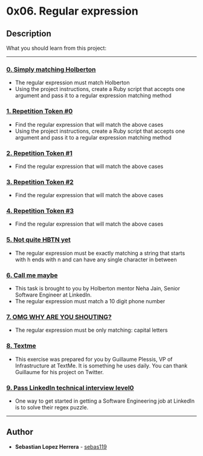 # 0x06. Regular expression

## Description
What you should learn from this project:

---

### [0. Simply matching Holberton](./0-simply_match_holberton.rb)
* The regular expression must match Holberton
* Using the project instructions, create a Ruby script that accepts one argument and pass it to a regular expression matching method


### [1. Repetition Token #0](./1-repetition_token_0.rb)
* Find the regular expression that will match the above cases
* Using the project instructions, create a Ruby script that accepts one argument and pass it to a regular expression matching method

### [2. Repetition Token #1](./2-repetition_token_1.rb)
* Find the regular expression that will match the above cases


### [3. Repetition Token #2](./3-repetition_token_2.rb)
* Find the regular expression that will match the above cases


### [4. Repetition Token #3](./4-repetition_token_3.rb)
* Find the regular expression that will match the above cases


### [5. Not quite HBTN yet](./5-beginning_and_end.rb)
* The regular expression must be exactly matching a string that starts with h ends with n and can have any single character in between


### [6. Call me maybe](./6-phone_number.rb)
* This task is brought to you by Holberton mentor Neha Jain, Senior Software Engineer at LinkedIn.
* The regular expression must match a 10 digit phone number


### [7. OMG WHY ARE YOU SHOUTING?](./7-OMG_WHY_ARE_YOU_SHOUTING.rb)
* The regular expression must be only matching: capital letters


### [8. Textme](./100-textme.rb)
* This exercise was prepared for you by Guillaume Plessis, VP of Infrastructure at TextMe. It is something he uses daily. You can thank Guillaume for his project on Twitter.


### [9. Pass LinkedIn technical interview level0](./101-passed_linkedin_regex_challenge.jpg)
* One way to get started in getting a Software Engineering job at LinkedIn is to solve their regex puzzle.

---

## Author
* **Sebastian Lopez Herrera** - [sebas119](https://github.com/sebas119)